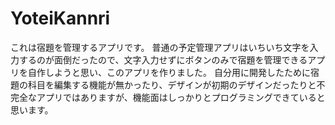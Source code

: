 # YoteiKannri
これは宿題を管理するアプリです。
普通の予定管理アプリはいちいち文字を入力するのが面倒だったので、文字入力せずにボタンのみで宿題を管理できるアプリを自作しようと思い、このアプリを作りました。
自分用に開発したために宿題の科目を編集する機能が無かったり、デザインが初期のデザインだったりと不完全なアプリではありますが、機能面はしっかりとプログラミングできていると思います。
